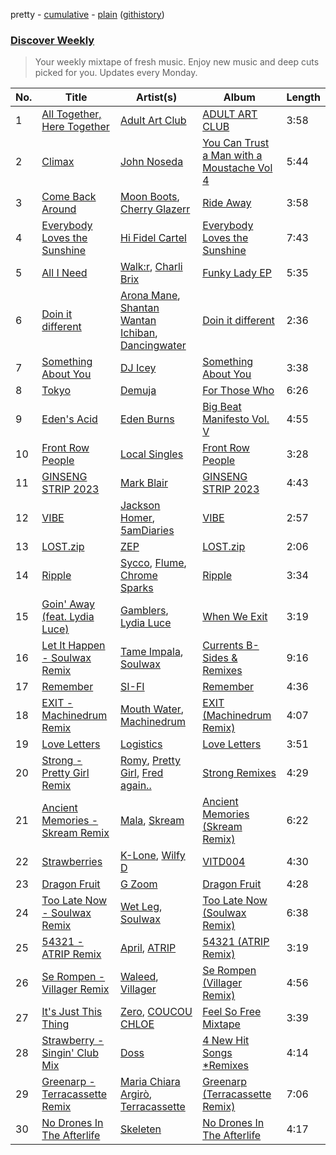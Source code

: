 pretty - [cumulative](/playlists/cumulative/Discover%20Weekly.md) - [plain](/playlists/plain/37i9dQZEVXcERLiUqU2pJX) ([githistory](https://github.githistory.xyz/vitokorn/spotify-playlist-archive/blob/master/playlists/plain/37i9dQZEVXcERLiUqU2pJX))

### [Discover Weekly](https://open.spotify.com/playlist/37i9dQZEVXcERLiUqU2pJX)

> Your weekly mixtape of fresh music. Enjoy new music and deep cuts picked for you. Updates every Monday.

| No. | Title | Artist(s) | Album | Length |
|---|---|---|---|---|
| 1 | [All Together, Here Together](https://open.spotify.com/track/6m5vZH4k2pQ07HzFprug2D) | [Adult Art Club](https://open.spotify.com/artist/74l1bnHa89Rs8yoMFUaLVl) | [ADULT ART CLUB](https://open.spotify.com/album/45QYZeEW29QL7z7yESUqRN) | 3:58 |
| 2 | [Climax](https://open.spotify.com/track/4CuGnOLXcQuGU4ADch3W36) | [John Noseda](https://open.spotify.com/artist/1GHQDN0HXk1MVl7zyhqlXA) | [You Can Trust a Man with a Moustache Vol 4](https://open.spotify.com/album/74iVSH0DY3r4HN57qc9FB0) | 5:44 |
| 3 | [Come Back Around](https://open.spotify.com/track/5AHRTLfdjFIgismfiKv3NV) | [Moon Boots](https://open.spotify.com/artist/3cIXmCH7iNcslTbwrwS7zy), [Cherry Glazerr](https://open.spotify.com/artist/3pIGm1omCcHIb1juBNHspg) | [Ride Away](https://open.spotify.com/album/735E1oxxzqMBQ8mxL2ZGf1) | 3:58 |
| 4 | [Everybody Loves the Sunshine](https://open.spotify.com/track/4HwtTEB70p8Sqk5hEeCX7J) | [Hi Fidel Cartel](https://open.spotify.com/artist/6FPvNfrh5qaXsn5TJpTKLq) | [Everybody Loves the Sunshine](https://open.spotify.com/album/3pLJFG8Rv7FdW3Qli54c1k) | 7:43 |
| 5 | [All I Need](https://open.spotify.com/track/5zhYBGVi1CwIp7mXSxtzIQ) | [Walk:r](https://open.spotify.com/artist/3I6xfumJoqrRpBKCt0qTBk), [Charli Brix](https://open.spotify.com/artist/27Sc6g0Utbc8hvWrzTFVc8) | [Funky Lady EP](https://open.spotify.com/album/1OT3W5f7dCxOIYBh7rxKcp) | 5:35 |
| 6 | [Doin it different](https://open.spotify.com/track/6T4SujePoy0ycykUFR2k9X) | [Arona Mane](https://open.spotify.com/artist/70yqFQVIWhHa89ELLSB69B), [Shantan Wantan Ichiban](https://open.spotify.com/artist/2wHEmbHawzjMlgUL9DMxmC), [Dancingwater](https://open.spotify.com/artist/2kNrWVsXMU26GXUcJYPi3M) | [Doin it different](https://open.spotify.com/album/1kNPtL0TlU4IEMWzMsZeDL) | 2:36 |
| 7 | [Something About You](https://open.spotify.com/track/2KJtXzALsmzzrGDjaSdjKu) | [DJ Icey](https://open.spotify.com/artist/6bqEoxxGlwtRXZsoAXJFzA) | [Something About You](https://open.spotify.com/album/4rQa0VqkjW7axi2SzBneLr) | 3:38 |
| 8 | [Tokyo](https://open.spotify.com/track/6tbVS79XlDQNSctKIYEhkP) | [Demuja](https://open.spotify.com/artist/1LfqhJiCiHfVzrBOVaBXc1) | [For Those Who](https://open.spotify.com/album/2ClfMqAZvuQ8uFH9z5Ac90) | 6:26 |
| 9 | [Eden's Acid](https://open.spotify.com/track/5Jc7jNiZ5Axf57iy8pTZUn) | [Eden Burns](https://open.spotify.com/artist/6lItMkb0pYOU1DvFUWgYo2) | [Big Beat Manifesto Vol. V](https://open.spotify.com/album/73qqk6hd5Okw6WQxMKaXOo) | 4:55 |
| 10 | [Front Row People](https://open.spotify.com/track/59Cn95A0yDjJ9wNcmVnjKN) | [Local Singles](https://open.spotify.com/artist/14P4DGZruzTjyQsglomkYp) | [Front Row People](https://open.spotify.com/album/115kw5wV0K6sneZJrr24b7) | 3:28 |
| 11 | [GINSENG STRIP 2023](https://open.spotify.com/track/2sJUgkTv5kktIlEIJMEFpw) | [Mark Blair](https://open.spotify.com/artist/5goo6zwHX9nuOcUFXXwSin) | [GINSENG STRIP 2023](https://open.spotify.com/album/4s2Fi2JTM8eUHUdN0ywW3m) | 4:43 |
| 12 | [VIBE](https://open.spotify.com/track/10c8R6yOXbUNPNwduAO5yw) | [Jackson Homer](https://open.spotify.com/artist/0W9bMhPWFmnO2u2ejaVDlC), [5amDiaries](https://open.spotify.com/artist/0jzizURp4Zz01l8OmSeZ2g) | [VIBE](https://open.spotify.com/album/06liabC0lEHqRe3sSdHO7b) | 2:57 |
| 13 | [LOST.zip](https://open.spotify.com/track/3WkWOusgEhXuXfhbGcordK) | [ZEP](https://open.spotify.com/artist/72OZwUYL9lvmwBvvsstpIV) | [LOST.zip](https://open.spotify.com/album/5xSXkfVAhBEfmRWxwEJejq) | 2:06 |
| 14 | [Ripple](https://open.spotify.com/track/6oEC3xbIgUG2TEUXZXUFCv) | [Sycco](https://open.spotify.com/artist/4meTRfbaVba24HXyBwbKJ0), [Flume](https://open.spotify.com/artist/6nxWCVXbOlEVRexSbLsTer), [Chrome Sparks](https://open.spotify.com/artist/2pTCZ9C1fXdaVlv6d5EIXM) | [Ripple](https://open.spotify.com/album/2SxQzTgVzdpzQwSNrTARks) | 3:34 |
| 15 | [Goin' Away (feat. Lydia Luce)](https://open.spotify.com/track/3lXWgSBcl3NkaWcSGbDbyy) | [Gamblers](https://open.spotify.com/artist/0mkPR7AJ7qhuFaS9Eh2Lmm), [Lydia Luce](https://open.spotify.com/artist/5e1SaJPn6U7YpOrNTkW1jH) | [When We Exit](https://open.spotify.com/album/0Yhg5LamukSjI5yWs6Kp4C) | 3:19 |
| 16 | [Let It Happen - Soulwax Remix](https://open.spotify.com/track/5Z1E4jrUzitOQRczI8gfSL) | [Tame Impala](https://open.spotify.com/artist/5INjqkS1o8h1imAzPqGZBb), [Soulwax](https://open.spotify.com/artist/43mWhBXSflupNLuNjM5vff) | [Currents B-Sides & Remixes](https://open.spotify.com/album/04uXkrNhFJ1iWEo88MGPva) | 9:16 |
| 17 | [Remember](https://open.spotify.com/track/1TwttAopOacjIhnuePJm3s) | [SI-FI](https://open.spotify.com/artist/2IZuUOaBZX6lMmbRK1GLcv) | [Remember](https://open.spotify.com/album/5nfXfGq3r2FklAjuT34QIQ) | 4:36 |
| 18 | [EXIT - Machinedrum Remix](https://open.spotify.com/track/3cESmNKsr78hkRty6nOk5Y) | [Mouth Water](https://open.spotify.com/artist/547EWMRMsHvxWdvz3zSxxq), [Machinedrum](https://open.spotify.com/artist/06xa1OLBsMQJFXcl2tQkH4) | [EXIT (Machinedrum Remix)](https://open.spotify.com/album/5GRQ06qR5d99QMLsveA0bY) | 4:07 |
| 19 | [Love Letters](https://open.spotify.com/track/6UwgVgujGMCPBNJhw19HcE) | [Logistics](https://open.spotify.com/artist/01K8GEMGGxtrQ4xjDmNLPs) | [Love Letters](https://open.spotify.com/album/5h7q0NFlhqdofdhme2cTik) | 3:51 |
| 20 | [Strong - Pretty Girl Remix](https://open.spotify.com/track/66SD66rYiTENtAHIXHr7po) | [Romy](https://open.spotify.com/artist/3X2DdnmoANw8Rg8luHyZQb), [Pretty Girl](https://open.spotify.com/artist/6KkltYAOOGsCaW7dO9jF98), [Fred again..](https://open.spotify.com/artist/4oLeXFyACqeem2VImYeBFe) | [Strong Remixes](https://open.spotify.com/album/1WTMkAbbfGab2q7gP2zv2M) | 4:29 |
| 21 | [Ancient Memories - Skream Remix](https://open.spotify.com/track/2NvMvPxVFOpkgefIwt8D1i) | [Mala](https://open.spotify.com/artist/0QTEYauMG3DrAVPXCYMseu), [Skream](https://open.spotify.com/artist/2jbP92oFLWqPqogflK1wlW) | [Ancient Memories (Skream Remix)](https://open.spotify.com/album/1BExSP9a3O7SLurvv8w401) | 6:22 |
| 22 | [Strawberries](https://open.spotify.com/track/2UiYbgrzuAcxjCBPmNmMlC) | [K-Lone](https://open.spotify.com/artist/6VC4hWnnMMmOxpH6KsAXBU), [Wilfy D](https://open.spotify.com/artist/42RD2DVYDZPVEVPYsGpsMR) | [VITD004](https://open.spotify.com/album/2chPuFOVnbEaLdw8gwuQZA) | 4:30 |
| 23 | [Dragon Fruit](https://open.spotify.com/track/2KfaJX5phA04h2f9FPhrLw) | [G Zoom](https://open.spotify.com/artist/125N85kRGoK1PXtPvClZDJ) | [Dragon Fruit](https://open.spotify.com/album/0IcNvUEpJHm6Fw4ma61163) | 4:28 |
| 24 | [Too Late Now - Soulwax Remix](https://open.spotify.com/track/5NY8FqMU71tJbuz6qiZ69C) | [Wet Leg](https://open.spotify.com/artist/2TwOrUcYnAlIiKmVQkkoSZ), [Soulwax](https://open.spotify.com/artist/43mWhBXSflupNLuNjM5vff) | [Too Late Now (Soulwax Remix)](https://open.spotify.com/album/2kV9ScIQHMVQs1XLWQetEz) | 6:38 |
| 25 | [54321 - ATRIP Remix](https://open.spotify.com/track/0ACZ92GjHD2lxR6jZ0GaYL) | [April](https://open.spotify.com/artist/4szhr7vkREIJ7DlW49pF5d), [ATRIP](https://open.spotify.com/artist/4fu0Er7pG6kZZa7Awf3NMI) | [54321 (ATRIP Remix)](https://open.spotify.com/album/65qZVwoxmyMx9ph95PSjCH) | 3:19 |
| 26 | [Se Rompen - Villager Remix](https://open.spotify.com/track/6U3SCGELWRPYl45EXIRORg) | [Waleed](https://open.spotify.com/artist/4WjyuUryzJgs8GukH5BZjs), [Villager](https://open.spotify.com/artist/5NhirHwHO8nu6MrwjBizh7) | [Se Rompen (Villager Remix)](https://open.spotify.com/album/2CRK0m8Xbtol47aceC4zXq) | 4:56 |
| 27 | [It's Just This Thing](https://open.spotify.com/track/1PzMiuvUMQRKfxxNsPAjZR) | [Zero](https://open.spotify.com/artist/6ocDQwCTkVro3cmejcF1DH), [COUCOU CHLOE](https://open.spotify.com/artist/5xmw3tD4MbvhA1ay1U0HEC) | [Feel So Free Mixtape](https://open.spotify.com/album/4dHbS7oUzTsbkc0SPRhTWB) | 3:39 |
| 28 | [Strawberry - Singin' Club Mix](https://open.spotify.com/track/6lbK7o6XpTAFspNP5Mr0lr) | [Doss](https://open.spotify.com/artist/7bQLFALIEawxhkyFiiLVhM) | [4 New Hit Songs *Remixes](https://open.spotify.com/album/5wpmAoT9ZcBQ1YAcloFVhj) | 4:14 |
| 29 | [Greenarp - Terracassette Remix](https://open.spotify.com/track/2RSA18JBk0WrxjiBEHHvMu) | [Maria Chiara Argirò](https://open.spotify.com/artist/2uz9ERD3U5c4F2CZDS0mzb), [Terracassette](https://open.spotify.com/artist/7BuDnnqu7As4TwoETMn8FZ) | [Greenarp (Terracassette Remix)](https://open.spotify.com/album/0xGoAtmmZSNHen9neX8Bli) | 7:06 |
| 30 | [No Drones In The Afterlife](https://open.spotify.com/track/074Vujxd52c5IRO18GKJx7) | [Skeleten](https://open.spotify.com/artist/4VZEaqiJm8GOd1pSgjD62y) | [No Drones In The Afterlife](https://open.spotify.com/album/6aoiQ7osT5yVNRq9LBkQX1) | 4:17 |